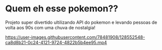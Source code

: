 <h1>Quem eh esse pokemon??</h1>

<p>Projeto super divertido ultilizando API do pokemon e levando pessoas de volta aos 90s com uma chuva de nostalgia!</p>


https://user-images.githubusercontent.com/78481908/128552548-ca8d8b21-0c24-4121-9724-4822b5b4ee95.mp4



